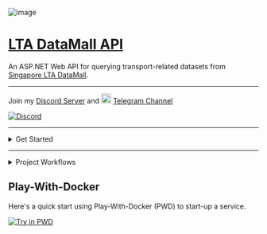 ![image](https://github.com/tsbsia/LTA-DataMall-API/assets/7907945/162c295e-144b-49a7-b982-29e04cc52570)

# [LTA DataMall API](https://lta-datamall-api.azurewebsites.net)
An ASP.NET Web API for querying transport-related datasets from [Singapore LTA DataMall](https://datamall.lta.gov.sg/content/datamall/en/dynamic-data.html).


---
Join my [Discord Server](https://discord.gg/GkhjfYth) and <img alt="Telegram" src="https://upload.wikimedia.org/wikipedia/commons/thumb/8/82/Telegram_logo.svg/512px-Telegram_logo.svg.png?20220101141644" decoding="async" width="20" height="20">  [Telegram Channel](https://t.me/s/ltadatamallapi) 

[![Discord](https://discord.com/api/guilds/1164014124871733309/widget.png?style=banner3)](https://discord.gg/GkhjfYth)


---

<details>
<summary>Get Started</summary>

## 1. Account Key
   An account key is required for calling the APIs and you can request it from [LTA DATAMALL](https://datamall.lta.gov.sg/content/datamall/en/request-for-api.html).


## 2. Forking or Cloning Code
   ```shell
   git clone "https://github.com/tsbsia/LTA-DataMall-API.git"
   ```

## 3. Setting Up Account Key
#### Change to project directory
   ```shell
   cd .\LTA-DataMall-API\src\
   ```
   
#### Enable secret storage
   ```shell
   dotnet user-secrets init
   ```
#### Set account key secret 
   ```shell   
   dotnet user-secrets set "LtaDataService:AccountKey" "[YOUR-ACCOUNT-KEY]"
   ```
## 4. Build and Run

#### Restore 
   ```shell
   dotnet restore
   ```
#### Build
   ```shell
   dotnet build
   ```
#### Run 
   ```shell
   dotnet run --launch-profile "Web API"
   ```
#### Browse 

Open URL [https://localhost:7153/index.html](https://localhost:7153/index.html) in a web browser.

</details>

---


<details>

<summary>Project Workflows</summary>

## GitHub Actions for publishing the image to Docker Hub

The project workflows can automate **build** and **publish** the <code style="color : blue">lta-datamall-api</code> Docker image to [Docker Hub](https://hub.docker.com/repositories/tsbsia) using [GitHub Actions](https://help.github.com/en/articles/about-github-actions).

```mermaid
graph LR;
    A[Push to master]-->B[Built and Published?];
    B--Yes-->C[Push to Docker Hub];
    B--No-->E[Notification];  
    C-->D[Notification];
```
### Prerequisites

-   Discord Server setting up. 

-   Telegram Channel setting up.

</details>

## Play-With-Docker
Here's a quick start using Play-With-Docker (PWD) to start-up a service.

[![Try in PWD](https://cdn.rawgit.com/play-with-docker/stacks/cff22438/assets/images/button.png)](https://labs.play-with-docker.com/?stack=https://raw.githubusercontent.com/tsbsia/LTA-DataMall-API/master/pwd-docker-compose.yml)
